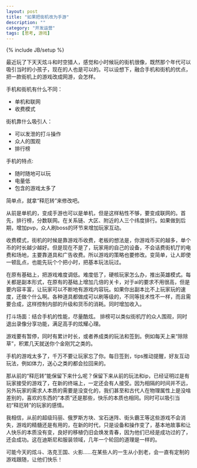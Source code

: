 ```yaml
---
layout: post
title: "如果把街机改为手游"
description: ""
category: "开发运营"
tags: [思考, 游戏]
---
```

{% include JB/setup %}

最近玩了下天天炫斗和时空猎人，感觉和小时候玩的街机很像，既然那个年代可以吸引当时的小孩子，现在的人也是可以的。可以设想下，融合手机和街机的优点，把一款街机上的游戏改成网游，会怎样。

手机和街机有什么不同：
- 单机和联网
- 收费模式

街机靠什么吸引人：
- 可以发泄的打斗操作
- 众人的围观
- 排行榜

手机的特点:
- 随时随地可以玩
- 电量低
- 包含的游戏太多了

简单点，就拿“释厄转”来修改吧。

从前是单机的，变成手游也可以是单机，但是这样粘性不够，要变成联网的。首先，排行榜，分数联网。在关系链、大区、附近的人三个纬度排行。如果做到后期，增加pvp，众人刷boss的环节来增加玩家互动。

收费模式，街机的时候是靠游戏币收费，老板的想法是，你游戏币买的越多，单个币的时长越少越好。但是现在不是了，玩家用的自己的设备，不会话费街机厅的电费和场地，主要靠道具和广告收费。所以游戏的策略也要修改。变简单，让人即使一顿乱点，也能先玩个个把小时，把基本玩法玩过。

在原有基础上，把游戏难度调低。难度低了，硬核玩家怎么办，推出英雄模式。每关都是副本形式，在原有的基础上增加几倍的关卡，对于ai的要求不用很高，但是要内容丰富，让玩家可以不断地有游戏内容玩。如果你出副本比不上玩家玩的速度，还做个什么啊。各种道具都做成可以刷等级的，不同等技术性不一样，而且需要合成，这样控制内部的升级和货币的消耗。同时增加收入。

打斗场面：结合手机的性能，尽量酷炫。
排榜可以类似街机厅的众人围观，同时退出录像分享功能，满足高手的炫耀心理。

游戏要有暂停，同时有累计时长，或者养成类的玩法和签到。例如每天上来“除除草”，积累几天就送你个金刚咒之类的。

手机的游戏太多了，千万不要让玩家忘了你。每日签到，tips推动提醒，好友互动玩法，例如体力，送心之类的都会拉回来的。

那从前的“释厄转”能保留下来什么呢？保留下来从前的玩法和ip，已经证明过是有玩家接受的游戏了，在新的终端上，一定还会有人接受。因为相隔的时间并不远，另外玩家的需求人本质的需要是没变化的，我们甚至和古代人在物理属性上是没啥差别的，喜欢的东西的“本质”还是那些，快乐的本质也相同。同时可以吸引当初“释厄转”的玩家的感情。

我相信，从前的超级玛丽、俄罗斯方块、宝石迷阵、街头霸王等这些游戏不会消失，游戏的精髓还是有用的，在新的时代，只是设备和操作变了，基本地故事和让人快乐的本质没有变，良好的移植仍旧会焕发青春，因为他们已经是成功过的了，还会成功。这在迪斯尼和服装领域，几年一个轮回的道理是一样的。

可能今天的炫斗、洛克王国、火影……在某些人的一生从小到老，会一直有定制的游戏跟随，让他们快乐！
